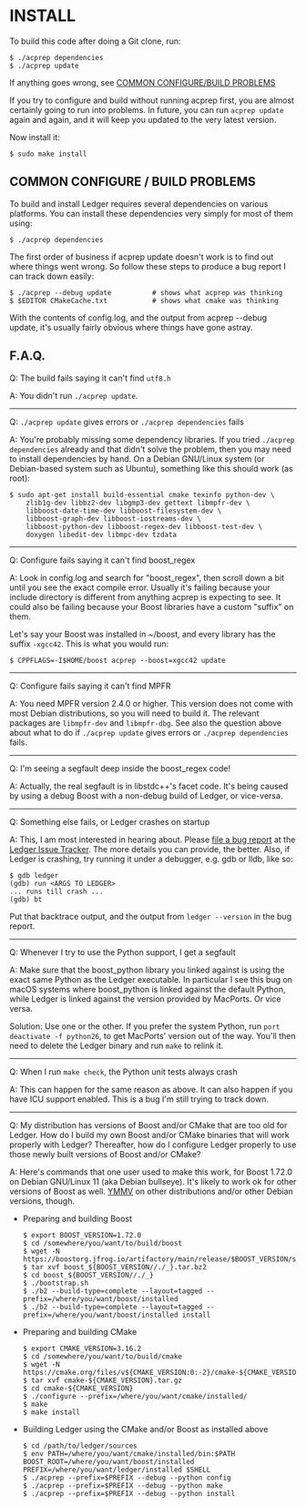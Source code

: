 # INSTALL

To build this code after doing a Git clone, run:

    $ ./acprep dependencies
    $ ./acprep update

If anything goes wrong, see [COMMON CONFIGURE/BUILD PROBLEMS](#common-configure--build-problems)

If you try to configure and build without running acprep first, you are
almost certainly going to run into problems.  In future, you can run
`acprep update` again and again, and it will keep you updated to the
very latest version.

Now install it:

    $ sudo make install


## COMMON CONFIGURE / BUILD PROBLEMS

To build and install Ledger requires several dependencies on various
platforms.  You can install these dependencies very simply for most of them
using:

    $ ./acprep dependencies

The first order of business if acprep update doesn't work is to find out where
things went wrong.  So follow these steps to produce a bug report I can track
down easily:

    $ ./acprep --debug update          # shows what acprep was thinking
    $ $EDITOR CMakeCache.txt           # shows what cmake was thinking

With the contents of config.log, and the output from acprep --debug update,
it's usually fairly obvious where things have gone astray.


## F.A.Q.


Q: The build fails saying it can't find `utf8.h`

A: You didn't run `./acprep update`.

----------------------------------------------------------------------

Q: `./acprep update` gives errors or `./acprep dependencies` fails

A: You're probably missing some dependency libraries.  If you tried
  `./acprep dependencies` already and that didn't solve the problem,
  then you may need to install dependencies by hand.  On a Debian
  GNU/Linux system (or Debian-based system such as Ubuntu), something
  like this should work (as root):

    $ sudo apt-get install build-essential cmake texinfo python-dev \
        zlib1g-dev libbz2-dev libgmp3-dev gettext libmpfr-dev \
        libboost-date-time-dev libboost-filesystem-dev \
        libboost-graph-dev libboost-iostreams-dev \
        libboost-python-dev libboost-regex-dev libboost-test-dev \
        doxygen libedit-dev libmpc-dev tzdata

----------------------------------------------------------------------

Q: Configure fails saying it can't find boost_regex

A: Look in config.log and search for "boost_regex", then scroll down a bit
  until you see the exact compile error.  Usually it's failing because
  your include directory is different from anything acprep is expecting to
  see.  It could also be failing because your Boost libraries have a
  custom "suffix" on them.

  Let's say your Boost was installed in ~/boost, and every library has the
  suffix `-xgcc42`.  This is what you would run:

    $ CPPFLAGS=-I$HOME/boost acprep --boost=xgcc42 update

----------------------------------------------------------------------

Q: Configure fails saying it can't find MPFR

A: You need MPFR version 2.4.0 or higher.  This version does not come with
  most Debian distributions, so you will need to build it.  The
  relevant packages are `libmpfr-dev` and `libmpfr-dbg`.  See also
  the question above about what to do if `./acprep update` gives
  errors or `./acprep dependencies` fails.

----------------------------------------------------------------------

Q: I'm seeing a segfault deep inside the boost_regex code!

A: Actually, the real segfault is in libstdc++'s facet code.  It's being
  caused by using a debug Boost with a non-debug build of Ledger, or
  vice-versa.

----------------------------------------------------------------------

Q: Something else fails, or Ledger crashes on startup

A: This, I am most interested in hearing about.  Please
  [file a bug report](https://bugs.ledger-cli.org/new) at the
  [Ledger Issue Tracker](https://bugs.ledger-cli.org).  The more
  details you can provide, the better.  Also, if Ledger is crashing, try
  running it under a debugger, e.g. gdb or lldb, like so:

    $ gdb ledger
    (gdb) run <ARGS TO LEDGER>
    ... runs till crash ...
    (gdb) bt

  Put that backtrace output, and the output from `ledger --version`
  in the bug report.

----------------------------------------------------------------------

Q: Whenever I try to use the Python support, I get a segfault

A: Make sure that the boost_python library you linked against is using the
  exact same Python as the Ledger executable.  In particular I see this
  bug on macOS systems where boost_python is linked against the default
  Python, while Ledger is linked against the version provided by MacPorts.
  Or vice versa.

  Solution: Use one or the other.  If you prefer the system Python, run
  `port deactivate -f python26`, to get MacPorts' version out of the way.
  You'll then need to delete the Ledger binary and run `make` to relink
  it.

----------------------------------------------------------------------

Q: When I run `make check`, the Python unit tests always crash

A: This can happen for the same reason as above.  It can also happen if you
  have ICU support enabled.  This is a bug I'm still trying to track down.

----------------------------------------------------------------------

Q: My distribution has versions of Boost and/or CMake that are too old for
  Ledger.  How do I build my own Boost and/or CMake binaries that will
  work properly with Ledger?  Thereafter, how do I configure Ledger
  properly to use those newly built versions of Boost and/or CMake?

A: Here's commands that one user used to make this work, for Boost 1.72.0
  on Debian GNU/Linux 11 (aka Debian bullseye).  It's likely to work ok
  for other versions of Boost as well.  [YMMV] on other distributions and/or
  other Debian versions, though.

  - Preparing and building Boost

        $ export BOOST_VERSION=1.72.0
        $ cd /somewhere/you/want/to/build/boost
        $ wget -N https://boostorg.jfrog.io/artifactory/main/release/$BOOST_VERSION/source/boost_${BOOST_VERSION//./_}.tar.gz
        $ tar xvf boost_${BOOST_VERSION//./_}.tar.bz2
        $ cd boost_${BOOST_VERSION//./_}
        $ ./bootstrap.sh
        $ ./b2 --build-type=complete --layout=tagged --prefix=/where/you/want/boost/installed
        $ ./b2 --build-type=complete --layout=tagged --prefix=/where/you/want/boost/installed install

  - Preparing and building CMake

        $ export CMAKE_VERSION=3.16.2
        $ cd /somewhere/you/want/to/build/cmake
        $ wget -N https://cmake.org/files/v${CMAKE_VERSION:0:-2}/cmake-${CMAKE_VERSION}.tar.gz
        $ tar xvf cmake-${CMAKE_VERSION}.tar.gz
        $ cd cmake-${CMAKE_VERSION}
        $ ./configure --prefix=/where/you/want/cmake/installed/
        $ make
        $ make install

  - Building Ledger using the CMake and/or Boost as installed above

        $ cd /path/to/ledger/sources
        $ env PATH=/where/you/want/cmake/installed/bin:$PATH  BOOST_ROOT=/where/you/want/boost/installed PREFIX=/where/you/want/ledger/installed $SHELL
        $ ./acprep --prefix=$PREFIX --debug --python config
        $ ./acprep --prefix=$PREFIX --debug --python make
        $ ./acprep --prefix=$PREFIX --debug --python install

[YMMV]: https://www.acronymfinder.com/Your-Mileage-May-Vary-(YMMV).html
